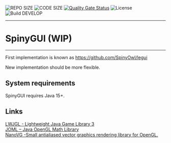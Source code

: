 ![REPO SIZE](https://img.shields.io/github/repo-size/SpinyOwl/SpinyGUI.svg) 
![CODE SIZE](https://img.shields.io/github/languages/code-size/SpinyOwl/SpinyGUI.svg) 
[![Quality Gate Status](https://sonarcloud.io/api/project_badges/measure?project=SpinyOwl_SpinyGUI&metric=alert_status)](https://sonarcloud.io/dashboard?id=SpinyOwl_SpinyGUI)
![License](https://img.shields.io/github/license/SpinyOwl/SpinyGUI.svg)  
![Build DEVELOP](https://github.com/SpinyOwl/SpinyGUI/workflows/Build%20DEVELOP/badge.svg)

---
# SpinyGUI (WIP)
---
First implementation is known as https://github.com/SpinyOwl/legui

New implementation should be more flexible.

## System requirements
SpinyGUI requires Java 15+.

## Links
[LWJGL - Lightweight Java Game Library 3](https://github.com/LWJGL/lwjgl3)  
[JOML – Java OpenGL Math Library](https://github.com/JOML-CI/JOML)  
[NanoVG -Small antialiased vector graphics rendering library for OpenGL.](https://github.com/memononen/nanovg) 

